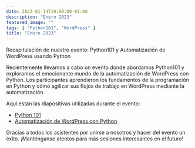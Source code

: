 ```yaml
---
date: 2023-01-14T19:00:00-01:00
description: "Enero 2023"
featured_image: ""
tags: [ "Python101", "WordPress" ]
title: "Enero 2023"
---
```


Recapitulación de nuestro evento: Python101 y Automatización de WordPress usando Python

Recientemente llevamos a cabo un evento donde abordamos Python101 y exploramos el emocionante mundo
de la automatización de WordPress con Python. Los participantes aprendieron los fundamentos de la
programación en Python y cómo agilizar sus flujos de trabajo en WordPress mediante la
automatización.

Aquí están las diapositivas utilizadas durante el evento:

- [Python 101](/resources/2023/01/python_101.pdf)
- [Automatización de WordPress con Python](https://github.com/pythoncoruna/main/tree/main/resources/wordpress_automation_examples)

Gracias a todos los asistentes por unirse a nosotros y hacer del evento un éxito. ¡Manténganse
atentos para más sesiones interesantes en el futuro!

